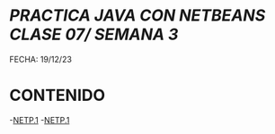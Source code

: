 # *PRACTICA JAVA CON NETBEANS CLASE 07/ SEMANA 3*

FECHA: 19/12/23

# CONTENIDO

-[NETP.1](Saludar.java)
-[NETP.1](Registar.java)
